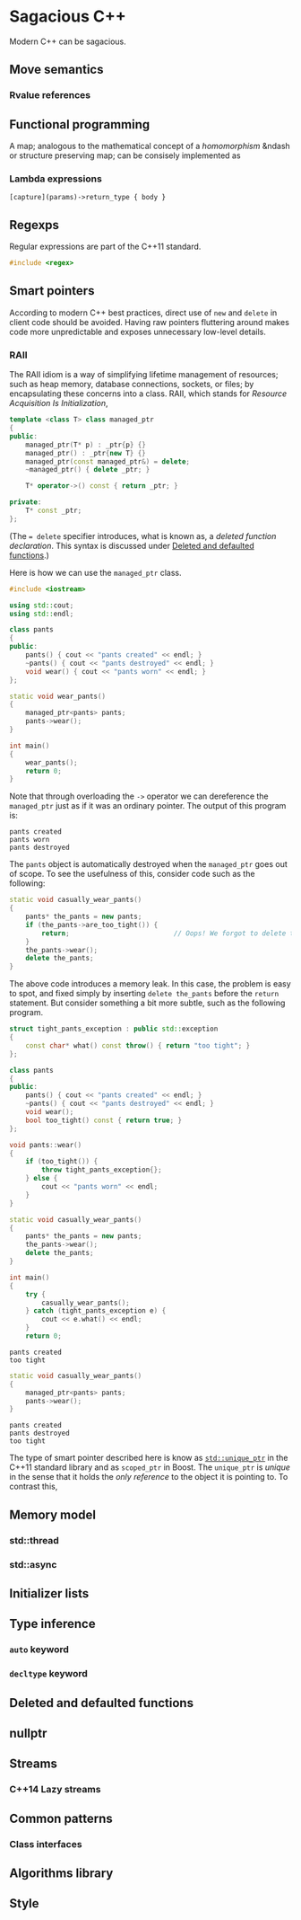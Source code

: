 # Sagacious C++

Modern C++ can be sagacious.

## Move semantics
### Rvalue references
## Functional programming
A map; analogous to the mathematical concept of a *homomorphism* &ndash or structure preserving map; can be consisely implemented as
### Lambda expressions

```
[capture](params)->return_type { body }
```

## Regexps
Regular expressions are part of the C++11 standard.

```cpp
#include <regex>
```

## Smart pointers
According to modern C++ best practices, direct use of `new` and `delete` in client code should be avoided. Having raw pointers fluttering around makes code more unpredictable and exposes unnecessary low-level details.
### RAII
The RAII idiom is a way of simplifying lifetime management of resources; such as heap memory, database connections, sockets, or files; by encapsulating these concerns into a class. RAII, which stands for *Resource Acquisition Is Initialization*, 

```cpp
template <class T> class managed_ptr
{
public:
    managed_ptr(T* p) : _ptr{p} {}
    managed_ptr() : _ptr{new T} {}
    managed_ptr(const managed_ptr&) = delete;
    ~managed_ptr() { delete _ptr; }

    T* operator->() const { return _ptr; }

private:
    T* const _ptr;
};
```

(The `= delete` specifier introduces, what is known as, a *deleted function declaration*. This syntax is discussed under [Deleted and defaulted functions](#deleted-and-defaulted-functions).)

Here is how we can use the `managed_ptr` class.

```cpp
#include <iostream>

using std::cout;
using std::endl;

class pants
{
public:
    pants() { cout << "pants created" << endl; }
    ~pants() { cout << "pants destroyed" << endl; }
    void wear() { cout << "pants worn" << endl; }
};

static void wear_pants()
{
    managed_ptr<pants> pants;
    pants->wear();
}

int main()
{
    wear_pants();
    return 0;
}
```

Note that through overloading the `->` operator we can dereference the `managed_ptr` just as if it was an ordinary pointer. The output of this program is:

```
pants created
pants worn
pants destroyed
```

The `pants` object is automatically destroyed when the `managed_ptr` goes out of scope. To see the usefulness of this, consider code such as the following:

```cpp
static void casually_wear_pants()
{
    pants* the_pants = new pants;
    if (the_pants->are_too_tight()) {
        return;                          // Oops! We forgot to delete the_pants
    }
    the_pants->wear();
    delete the_pants;
}
```

The above code introduces a memory leak. In this case, the problem is easy to spot, and fixed simply by inserting `delete the_pants` before the `return` statement. But consider something a bit more subtle, such as the following program.

```cpp
struct tight_pants_exception : public std::exception
{
    const char* what() const throw() { return "too tight"; }
};

class pants
{
public:
    pants() { cout << "pants created" << endl; }
    ~pants() { cout << "pants destroyed" << endl; }
    void wear();
    bool too_tight() const { return true; }
};

void pants::wear() 
{ 
    if (too_tight()) {
        throw tight_pants_exception{};
    } else {
        cout << "pants worn" << endl; 
    }
}

static void casually_wear_pants()
{
    pants* the_pants = new pants;
    the_pants->wear();
    delete the_pants;
}

int main()
{
    try {
        casually_wear_pants();
    } catch (tight_pants_exception e) {
        cout << e.what() << endl;
    }
    return 0;
```

```
pants created
too tight
```

```cpp
static void casually_wear_pants()
{
    managed_ptr<pants> pants;
    pants->wear();
}
```

```
pants created
pants destroyed
too tight
```

The type of smart pointer described here is know as [`std::unique_ptr`](https://en.cppreference.com/w/cpp/memory/unique_ptr) in the C++11 standard library and as `scoped_ptr` in Boost. The `unique_ptr` is *unique* in the sense that it holds the *only reference* to the object it is pointing to. To contrast this,

## Memory model
### std::thread
### std::async
## Initializer lists
## Type inference
### `auto` keyword
### `decltype` keyword
## Deleted and defaulted functions
## nullptr
## Streams
### C++14 Lazy streams
<!-- https://www.infoq.com/news/2014/07/cpp14-streams-lazy-functional -->
## Common patterns
### Class interfaces
## Algorithms library
## Style
